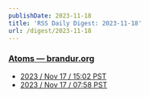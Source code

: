 ```yaml
---
publishDate: 2023-11-18
title: 'RSS Daily Digest: 2023-11-18'
url: /digest/2023-11-18
---
```


### [Atoms  — brandur.org](https://brandur.org/)

  * [2023 / Nov 17 / 15:02 PST](https://brandur.org/atoms/gpfz3ys)
  * [2023 / Nov 17 / 07:58 PST](https://brandur.org/atoms/gpfsv52)
  
